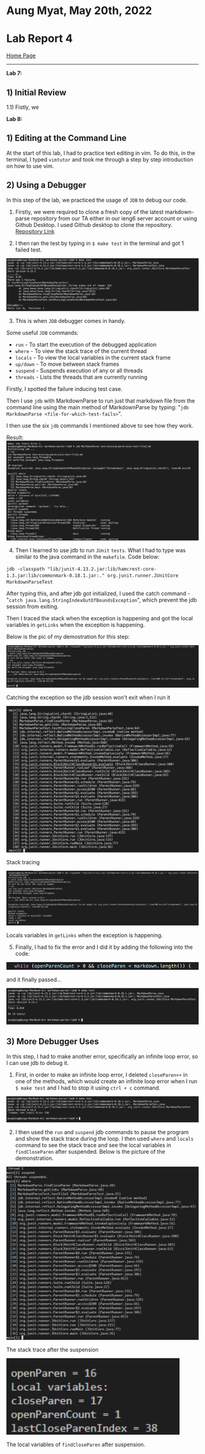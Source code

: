 # Aung Myat, May 20th, 2022
# Lab Report 4
[Home Page](https://ruff1ezzz.github.io/cse15l-lab-reports/index.html)

***

**Lab 7:**

## 1) Initial Review

1.1) Fistly, we 

**Lab 8:**

## 1) Editing at the Command Line

At the start of this lab, I had to practice text editing in vim.
To do this, in the terminal, I typed `vimtutor` and took me through a step by step introduction on how to use vim. 

## 2) Using a Debugger

In this step of the lab, we practiced the usage of `JDB` to debug our code.

1) Firstly, we were required to clone a fresh copy of the latest markdown-parse repository from our TA either in our ieng6 server account or using Github Desktop. I used Github desktop to clone the repository. [Repository Link](https://github.com/nidhidhamnani/markdown-parser.git)

2) I then ran the test by typing in `$ make test` in the terminal and got 1 failed test.

![onetestfail](imgLR4/oneFileFail.png)

3) This is when `JDB` debugger comes in handy.

Some useful `JDB` commands:
* `run` - To start the execution of the debugged application
* `where` - To view the stack trace of the current thread
* `locals` - To view the local variables in the current stack frame
* `up/down` - To move between stack frames
* `suspend` - Suspends execution of any or all threads
* `threads` - Lists the threads that are currently running

Firstly, I spotted the failure inducing test case.

Then I use `jdb` with MarkdownParse to run just that markdown file from the command line using the main method of MarkdownParse by typing: "`jdb MarkdownParse <file-for-which-test-fails>`".

I then use the six `jdb` commands I mentioned above to see how they work.

Result:
![jdb on failed test](imgLR4/jdbCommand.png)

4) Then I learned to use jdb to run `JUnit` `tests`. What I had to type was similar to the java command in the `makefile`. Code below:

`jdb -classpath "lib/junit-4.13.2.jar:lib/hamcrest-core-1.3.jar:lib/commonmark-0.18.1.jar:." org.junit.runner.JUnitCore MarkdownParseTest`

After typing this, and after jdb got initialized, I used the catch command - "`catch java.lang.StringIndexOutOfBoundsException`", which prevent the jdb session from exiting.

Then I traced the stack when the exception is happening and got the local variables in `getLinks` when the exception is happening.

Below is the pic of my demostration for this step:

![catch](imgLR4/catch.png)

Catching the exception so the jdb session won't exit when I run it

![where](imgLR4/where.png)

Stack tracing

![locals](imgLR4/locals.png)

Locals variables in `getLinks` when the exception is happening.

5) Finally, I had to fix the error and I did it by adding the following into the code:

![fix](imgLR4/fix.png)

and it finally passed...

![](imgLR4/passTest.png)

## 3) More Debugger Uses

In this step, I had to make another error, specifically an infinite loop error, so I can use jdb to debug it.

1) First, in order to make an infinite loop error, I deleted `closeParen++` in one of the methods, which would create an infinite loop error when I run `$ make test` and I had to stop it using `ctrl + c` command.

![infinite](imgLR4/infiniteloop.png)

2) I then used the `run` and `suspend` jdb commands to pause the program and show the stack trace during the loop. I then used `where` and `locals` command to see the stack trace and see the local variables in `findCloseParen` after suspended. 
Below is the picture of the demonstration.

![moreDebug](imgLR4/moreDebug.png)

The stack trace after the suspension

![locals](imgLR4/currValue.png)

The local variables of `findCloseParen` after suspension.